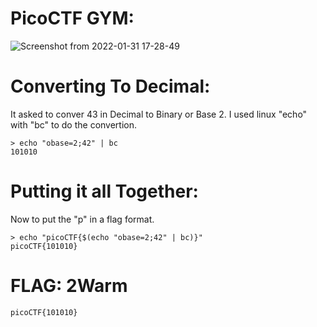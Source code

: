 # PicoCTF GYM: 
![Screenshot from 2022-01-31 17-28-49](https://user-images.githubusercontent.com/38919321/151883748-7f1ee1e0-9f85-4f84-bdb2-dcc7e80dde2d.png)

# Converting To Decimal:
It asked to conver 43 in Decimal to Binary or Base 2. I used linux "echo" with "bc" to do the convertion.
```
> echo "obase=2;42" | bc
101010

```
# Putting it all Together:
Now to put the "p" in a flag format.
```
> echo "picoCTF{$(echo "obase=2;42" | bc)}"
picoCTF{101010}

```
# FLAG: 2Warm
```
picoCTF{101010}
```

